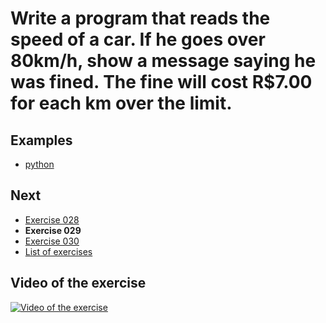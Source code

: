 # Write a program that reads the speed of a car. If he goes over 80km/h, show a message saying he was fined. The fine will cost R$7.00 for each km over the limit.

## Examples

- [python](python)

## Next

- [Exercise 028](../028)
- **Exercise 029**
- [Exercise 030](../030)
- [List of exercises](../)

## Video of the exercise

[![Video of the exercise](https://img.youtube.com/vi/hgJ_ETNGSj8/maxresdefault.jpg)](https://youtu.be/hgJ_ETNGSj8)
